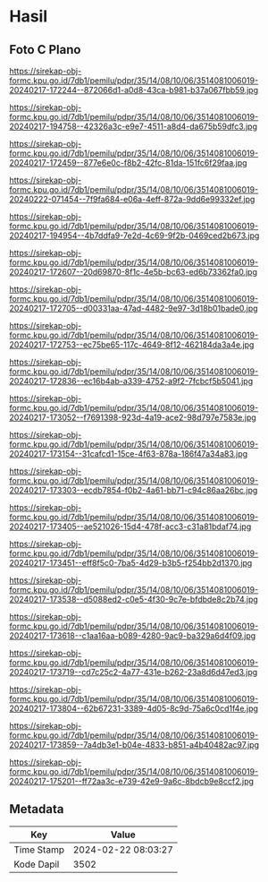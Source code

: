 # Hasil

## Foto C Plano

https://sirekap-obj-formc.kpu.go.id/7db1/pemilu/pdpr/35/14/08/10/06/3514081006019-20240217-172244--872066d1-a0d8-43ca-b981-b37a067fbb59.jpg

https://sirekap-obj-formc.kpu.go.id/7db1/pemilu/pdpr/35/14/08/10/06/3514081006019-20240217-194758--42326a3c-e9e7-4511-a8d4-da675b59dfc3.jpg

https://sirekap-obj-formc.kpu.go.id/7db1/pemilu/pdpr/35/14/08/10/06/3514081006019-20240217-172459--877e6e0c-f8b2-42fc-81da-151fc6f29faa.jpg

https://sirekap-obj-formc.kpu.go.id/7db1/pemilu/pdpr/35/14/08/10/06/3514081006019-20240222-071454--7f9fa684-e06a-4eff-872a-9dd6e99332ef.jpg

https://sirekap-obj-formc.kpu.go.id/7db1/pemilu/pdpr/35/14/08/10/06/3514081006019-20240217-194954--4b7ddfa9-7e2d-4c69-9f2b-0469ced2b673.jpg

https://sirekap-obj-formc.kpu.go.id/7db1/pemilu/pdpr/35/14/08/10/06/3514081006019-20240217-172607--20d69870-8f1c-4e5b-bc63-ed6b73362fa0.jpg

https://sirekap-obj-formc.kpu.go.id/7db1/pemilu/pdpr/35/14/08/10/06/3514081006019-20240217-172705--d00331aa-47ad-4482-9e97-3d18b01bade0.jpg

https://sirekap-obj-formc.kpu.go.id/7db1/pemilu/pdpr/35/14/08/10/06/3514081006019-20240217-172753--ec75be65-117c-4649-8f12-462184da3a4e.jpg

https://sirekap-obj-formc.kpu.go.id/7db1/pemilu/pdpr/35/14/08/10/06/3514081006019-20240217-172836--ec16b4ab-a339-4752-a9f2-7fcbcf5b5041.jpg

https://sirekap-obj-formc.kpu.go.id/7db1/pemilu/pdpr/35/14/08/10/06/3514081006019-20240217-173052--f7691398-923d-4a19-ace2-98d797e7583e.jpg

https://sirekap-obj-formc.kpu.go.id/7db1/pemilu/pdpr/35/14/08/10/06/3514081006019-20240217-173154--31cafcd1-15ce-4f63-878a-186f47a34a83.jpg

https://sirekap-obj-formc.kpu.go.id/7db1/pemilu/pdpr/35/14/08/10/06/3514081006019-20240217-173303--ecdb7854-f0b2-4a61-bb71-c94c86aa26bc.jpg

https://sirekap-obj-formc.kpu.go.id/7db1/pemilu/pdpr/35/14/08/10/06/3514081006019-20240217-173405--ae521026-15d4-478f-acc3-c31a81bdaf74.jpg

https://sirekap-obj-formc.kpu.go.id/7db1/pemilu/pdpr/35/14/08/10/06/3514081006019-20240217-173451--eff8f5c0-7ba5-4d29-b3b5-f254bb2d1370.jpg

https://sirekap-obj-formc.kpu.go.id/7db1/pemilu/pdpr/35/14/08/10/06/3514081006019-20240217-173538--d5088ed2-c0e5-4f30-9c7e-bfdbde8c2b74.jpg

https://sirekap-obj-formc.kpu.go.id/7db1/pemilu/pdpr/35/14/08/10/06/3514081006019-20240217-173618--c1aa16aa-b089-4280-9ac9-ba329a6d4f09.jpg

https://sirekap-obj-formc.kpu.go.id/7db1/pemilu/pdpr/35/14/08/10/06/3514081006019-20240217-173719--cd7c25c2-4a77-431e-b262-23a8d6d47ed3.jpg

https://sirekap-obj-formc.kpu.go.id/7db1/pemilu/pdpr/35/14/08/10/06/3514081006019-20240217-173804--62b67231-3389-4d05-8c9d-75a6c0cd1f4e.jpg

https://sirekap-obj-formc.kpu.go.id/7db1/pemilu/pdpr/35/14/08/10/06/3514081006019-20240217-173859--7a4db3e1-b04e-4833-b851-a4b40482ac97.jpg

https://sirekap-obj-formc.kpu.go.id/7db1/pemilu/pdpr/35/14/08/10/06/3514081006019-20240217-175201--ff72aa3c-e739-42e9-9a6c-8bdcb9e8ccf2.jpg


## Metadata

| Key        | Value               |
| ---------- | ------------------- |
| Time Stamp | 2024-02-22 08:03:27 |
| Kode Dapil | 3502                |



